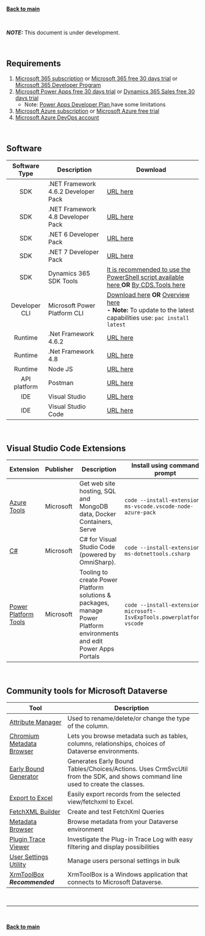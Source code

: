 [**Back to main**](./README.md)

 <br/>

 **_NOTE:_**  This document is under development.

 <br/>

## Requirements
1. [Microsoft 365 subscription](https://www.microsoft.com/en-us/microsoft-365/) or [Microsoft 365 free 30 days trial](https://www.microsoft.com/en-us/microsoft-365/try) or [Microsoft 365 Developer Program](https://developer.microsoft.com/en-us/microsoft-365/dev-program)
1. [Microsoft Power Apps free 30 days trial](https://powerapps.microsoft.com/) or [Dynamics 365 Sales free 30 days trial](https://dynamics.microsoft.com/en-us/dynamics-365-free-trial/)
   - Note: [Power Apps Developer Plan ](https://powerapps.microsoft.com/en-us/developerplan/) have some limitations
1. [Microsoft Azure subscription](https://azure.microsoft.com/en-us/pricing/purchase-options/pay-as-you-go/) or [Microsoft Azure free trial](https://azure.microsoft.com/en-us/free/)
1. [Microsoft Azure DevOps account](https://dev.azure.com)

 <br/>


## Software

| Software Type |   Description | Download | 
|:---: | ---|---|
| SDK  | .NET Framework 4.6.2 Developer Pack | [URL here](https://dotnet.microsoft.com/en-us/download/dotnet-framework/net462)|
| SDK  | .NET Framework 4.8 Developer Pack   | [URL here](https://dotnet.microsoft.com/en-us/download/dotnet-framework/net48)|
| SDK  | .NET 6 Developer Pack               | [URL here](https://dotnet.microsoft.com/en-us/download/dotnet/6.0)|
| SDK  | .NET 7 Developer Pack               | [URL here](https://dotnet.microsoft.com/en-us/download/dotnet/7.0)|
| SDK  | Dynamics 365 SDK Tools              | [It is recommended to use the PowerShell script available here ](https://docs.microsoft.com/en-us/dynamics365/customerengagement/on-premises/developer/download-tools-nuget?view=op-9-1#download-tools-using-powershell) **OR** [By CDS.Tools here](https://xrm.tools/SDK) |
| Developer CLI | Microsoft Power Platform CLI | [Download here](https://aka.ms/PowerAppsCLI) **OR** [Overview here](https://docs.microsoft.com/en-us/powerapps/developer/data-platform/powerapps-cli) <br> **- Note:** To update to the latest capabilities use: ```pac install latest```|
| Runtime       | .Net Framework 4.6.2 | [URL here](https://dotnet.microsoft.com/en-us/download/dotnet-framework/net462)|
| Runtime       | .Net Framework 4.8   | [URL here](https://dotnet.microsoft.com/en-us/download/dotnet-framework/net48)|
| Runtime       | Node JS              | [URL here](https://nodejs.org/)|
| API platform  | Postman              | [URL here](https://www.postman.com/downloads)|
| IDE           | Visual Studio        | [URL here](https://visualstudio.microsoft.com/downloads/)|
| IDE           | Visual Studio Code   | [URL here](https://code.visualstudio.com/)|


 <br/>

## Visual Studio Code Extensions

| Extension | Publisher | Description | Install using command prompt |
| --- | --- | ---- | ---- |
| [Azure Tools](https://marketplace.visualstudio.com/items?itemName=ms-vscode.vscode-node-azure-pack) | Microsoft | Get web site hosting, SQL and MongoDB data, Docker Containers, Serve | ```code --install-extension ms-vscode.vscode-node-azure-pack ```|  
| [C#](https://marketplace.visualstudio.com/items?itemName=ms-dotnettools.csharp) | Microsoft | C# for Visual Studio Code (powered by OmniSharp). | ```code --install-extension ms-dotnettools.csharp``` |
|[Power Platform Tools](https://docs.microsoft.com/en-us/powerapps/maker/portals/power-apps-cli) | Microsoft | Tooling to create Power Platform solutions & packages, manage Power Platform environments and edit Power Apps Portals | ```code --install-extension microsoft-IsvExpTools.powerplatform-vscode``` |

 <br/>
 
 
 ## Community tools for Microsoft Dataverse
 
| Tool | 	Description |
| --- | --- |
|[Attribute Manager](https://www.xrmtoolbox.com/plugins/DLaB.Xrm.AttributeManager/) |	Used to rename/delete/or change the type of the column.|
|[Chromium Metadata Browser](https://community.dynamicslabs.io/feed/metadata-browser) | Lets you browse metadata such as tables, columns, relationships, choices of Dataverse environments.|
|[Early Bound Generator](https://www.xrmtoolbox.com/plugins/DLaB.Xrm.EarlyBoundGenerator/) | Generates Early Bound Tables/Choices/Actions. Uses CrmSvcUtil from the SDK, and shows command line used to create the classes.|
|[Export to Excel](https://www.xrmtoolbox.com/plugins/Ryr.XrmToolBox.ExportToExcel/) |	Easily export records from the selected view/fetchxml to Excel.|
|[FetchXML Builder](https://www.xrmtoolbox.com/plugins/Cinteros.Xrm.FetchXmlBuilder/)|	Create and test FetchXml Queries|
|[Metadata Browser](https://www.xrmtoolbox.com/plugins/MsCrmTools.MetadataBrowser/)  |	Browse metadata from your Dataverse environment|
|[Plugin Trace Viewer](https://www.xrmtoolbox.com/plugins/Cinteros.XrmToolBox.PluginTraceViewer/) | Investigate the Plug-in Trace Log with easy filtering and display possibilities|
|[User Settings Utility](https://www.xrmtoolbox.com/plugins/MsCrmTools.UserSettingsUtility/) | Manage users personal settings in bulk|
|[XrmToolBox](https://www.xrmtoolbox.com/) ***Recommended*** | XrmToolBox is a Windows application that connects to Microsoft Dataverse. |

<br/>

---

<br/>

[**Back to main**](./README.md)
